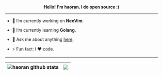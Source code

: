 <!-- ### 👋 Hi there -->

<p align="center"><b>Hello! I'm haoran.  I do open source :)</b></p>

----------

- 🔭 I’m currently working on **NeoVim**.

- 🌱 I’m currently learning **Golang**.

- 💬 Ask me about anything [here](https://github.com/haoran-mc/haoran-mc/issues).

- ⚡ Fun fact: I ❤ code.

----------

| <img align="center" src="https://github-readme-stats.vercel.app/api?username=haoran-mc&show_icons=true&count_private=true&theme=buefy&hide_border=true&hide=issues,contribs" alt="haoran github stats" /> | <img align="center" src="https://github-readme-stats.vercel.app/api/top-langs/?username=haoran-mc&layout=compact&theme=buefy&hide_border=true&hide=html,vue,javascript,css" /> |
| ------------- | ------------- |


<!--
Some of my repositories:

- [dotfiles](https://github.com/haoran-mc/dotfiles)
- [.emacs.d](https://github.com/haoran-mc/.emacs.d)
- [algorithm-template](https://github.com/haoran-mc/algorithm-template)
- [go_design_pattern](https://github.com/haoran-mc/go_design_pattern)
- [wx_scan_login](https://github.com/haoran-mc/wx_scan_login)
- [go_pkgs](https://github.com/haoran-mc/go_pkgs)
- [TCP_IP_Network](https://github.com/haoran-mc/TCP_IP_Network)
- [oh-my-css](https://github.com/haoran-mc/oh-my-css)
- [painting-theme](https://github.com/haoran-mc/painting-theme)
- [.spacemacs.d](https://github.com/haoran-mc/.spacemacs.d)
-->

<!--
public:
- awesome-stars     每天更新我的stars
- .emacs.d.mini     windows上的emacs配置
- gosync_workshop   go sync学习仓库
- gcbbs             go社区
- haoran-mc         当前项目
- go-im             想写一个im项目
- canteen-ordering  web项目，餐厅点餐
- simplewebtheme    github page blog
- haoran-mc.github.io
- metadata-information-filling-system-be
- metadata-information-filling-system-fe
- todo-fe
- todo-be
- vue-e-commerce-management

private:
- Code
- note
- daily_push_at_zz

fork:
- ku-bbs
- bigdata-learning
- Mathjax
-->

